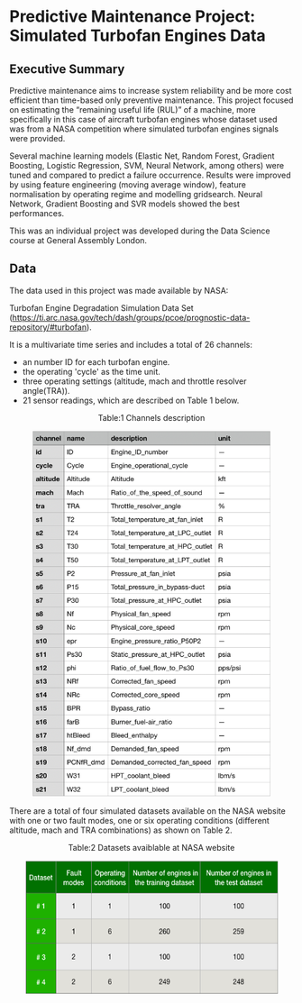 # Predictive Maintenance Project: Simulated Turbofan Engines Data

## Executive Summary
Predictive maintenance aims to increase system reliability and be more cost efficient than time-based only preventive maintenance. This project focused on estimating the “remaining useful life (RUL)” of a machine, more specifically in this case of aircraft turbofan engines whose dataset used was from a NASA competition where simulated turbofan engines signals were provided.

Several machine learning models (Elastic Net, Random Forest, Gradient Boosting, Logistic Regression, SVM, Neural Network, among others) were tuned and compared to predict a failure occurrence. Results were improved by using feature engineering (moving average window), feature normalisation by operating regime and modelling gridsearch. Neural Network, Gradient Boosting and SVR models showed the best performances.

This was an individual project was developed during the Data Science course at General Assembly London.

## Data

The data used in this project was made available by NASA:

Turbofan Engine Degradation Simulation Data Set (https://ti.arc.nasa.gov/tech/dash/groups/pcoe/prognostic-data-repository/#turbofan).

It is a multivariate time series and includes a total of 26 channels:
- an number ID for each turbofan engine.
- the operating 'cycle' as the time unit.
- three operating settings (altitude, mach and throttle resolver angle(TRA)).
- 21 sensor readings, which are described on Table 1 below.


<p align="center">
	Table:1 Channels description
</p>
<p align="center">
	<img src="ReadMe_files/channels_description.png" height="650" width="425" />
</p>

There are a total of four simulated datasets available on the NASA website with one or two fault modes, one or six operating conditions (different altitude, mach and TRA combinations) as shown on Table 2. 

<p align="center">
	Table:2 Datasets avaiblable at NASA website
</p>
<p align="center">
	<img src="ReadMe_files/datasets_table.png" height="238" width="450"/>
</p>
